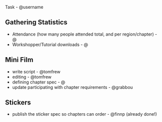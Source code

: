Task - @username

## Gathering Statistics
- Attendance (how many people attended total, and per region/chapter) - @
- Workshopper/Tutorial downloads - @

## Mini Film
- write script - @tomfrew
- editing - @tomfrew
- defining chapter spec - @
- update participating with chapter requirements - @grabbou

## Stickers
- publish the sticker spec so chapters can order - @finnp (already done!)
